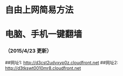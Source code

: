 # 自由上网简易方法
# 电脑、手机一键翻墙
### （2015/4/23 更新）

##网址1: http://d3cst2udvxyp0z.cloudfront.net
##网址2: http://d3tkswt0010mr8.cloudfront.net

